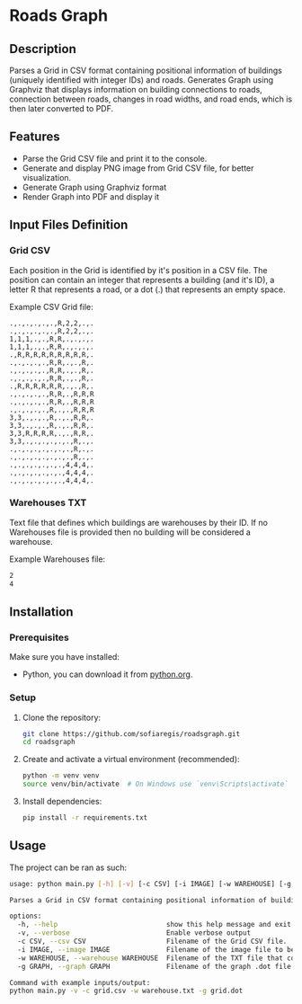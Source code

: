 # Roads Graph

## Description

Parses a Grid in CSV format containing positional information of buildings (uniquely identified with integer IDs) and roads. Generates Graph using Graphviz that displays information on building connections to roads, connection between roads, changes in road widths, and road ends, which is then later converted to PDF.

## Features

- Parse the Grid CSV file and print it to the console.
- Generate and display PNG image from Grid CSV file, for better visualization.
- Generate Graph using Graphviz format
- Render Graph into PDF and display it

## Input Files Definition

### Grid CSV
Each position in the Grid is identified by it's position in a CSV file. The position can contain an integer that represents a building (and it's ID), a letter R that represents a road, or a dot (.) that represents an empty space.

Example CSV Grid file:

```csv
.,.,.,.,.,.,R,2,2,.,.
.,.,.,.,.,.,R,2,2,.,.
1,1,1,.,.,R,R,.,.,.,.
1,1,1,.,.,R,R,.,.,.,.
.,R,R,R,R,R,R,R,R,R,.
.,.,.,.,.,R,R,.,.,R,.
.,.,.,.,.,R,R,.,.,R,.
.,.,.,.,.,R,R,.,.,R,.
.,R,R,R,R,R,R,.,.,R,.
.,.,.,.,.,R,R,.,R,R,R
.,.,.,.,.,R,R,.,R,R,R
.,.,.,.,.,R,.,.,R,R,R
3,3,.,.,.,R,.,.,R,R,.
3,3,.,.,.,R,.,.,R,R,.
3,3,R,R,R,R,.,.,R,R,.
3,3,.,.,.,.,.,.,R,.,.
.,.,.,.,.,.,.,.,R,.,.
.,.,.,.,.,.,.,.,R,.,.
.,.,.,.,.,.,.,4,4,4,.
.,.,.,.,.,.,.,4,4,4,.
.,.,.,.,.,.,.,4,4,4,.
```

### Warehouses TXT

Text file that defines which buildings are warehouses by their ID. If no Warehouses file is provided then no building will be considered a warehouse.

Example Warehouses file:

```txt
2
4
```

## Installation

### Prerequisites

Make sure you have installed: 

- Python, you can download it from [python.org](https://www.python.org/).

### Setup

1. Clone the repository:
   ```sh
   git clone https://github.com/sofiaregis/roadsgraph.git
   cd roadsgraph
   ```
2. Create and activate a virtual environment (recommended):
   ```sh
   python -m venv venv
   source venv/bin/activate  # On Windows use `venv\Scripts\activate`
   ```
3. Install dependencies:
   ```sh
   pip install -r requirements.txt
   ```

## Usage

The project can be ran as such:

```sh
usage: python main.py [-h] [-v] [-c CSV] [-i IMAGE] [-w WAREHOUSE] [-g GRAPH]

Parses a Grid in CSV format containing positional information of buildings and roads, generating a graph in .dot format

options:
  -h, --help                           show this help message and exit
  -v, --verbose                        Enable verbose output
  -c CSV, --csv CSV                    Filename of the Grid CSV file.
  -i IMAGE, --image IMAGE              Filename of the image file to be generated based on the Grid
  -w WAREHOUSE, --warehouse WAREHOUSE  Filename of the TXT file that contains IDs of buildings which are a warehouse
  -g GRAPH, --graph GRAPH              Filename of the graph .dot file to be generated based on the Grid

Command with example inputs/output:
python main.py -v -c grid.csv -w warehouse.txt -g grid.dot
```
